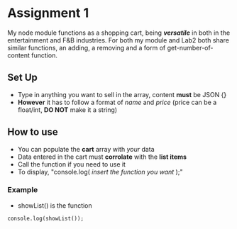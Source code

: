 # Assignment 1

My node module functions as a shopping cart, being _**versatile**_ in both in the entertainment and F&B industries. For both my module and Lab2 both share similar functions, an adding, a removing and a form of get-number-of-content function.

## Set Up

- Type in anything you want to sell in the array, content **must** be JSON {}
- **However** it has to follow a format of _name_ and _price_ (price can be a float/int, **DO NOT** make it a string)

## How to use

- You can populate the **cart** array with _your_ data
- Data entered in the cart must **corrolate** with the **list items**
- Call the function if you need to use it
- To display, "console.log( _insert the function you want_ );"

### Example

- showList() is the function

`console.log(showList());`


<!-- 
You will only need one file, ie, your node module, for this assignment.

In this readme file, describe how to use your node module. It could be similar to **app.js** from Lab2, where you call some functions in your node module and display the output. Describe how to setup your node module, if any. Describe how to call the functions, what parameters required and so on.

You can press **Ctrl+Shift+V** in this file in Visual Studio Code to see a live preview of the readme file.

For some tips in formatting text in readme file, refer to https://docs.github.com/en/get-started/writing-on-github/getting-started-with-writing-and-formatting-on-github/basic-writing-and-formatting-syntax -->